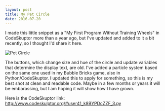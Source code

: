 ```yaml
---
layout: post
title: My Pet Circle
date: 2016-07-20
---
```


I made this little snippet as a "My First Program Without Training Wheels" in CodeSkuptor more than a year ago, but I've updated and added to it a bit recently, so I thought I'd share it here.

![Pet Circle](https://i.imgsafe.org/1252deceba.gif)

The buttons, which change size and hue of the circle and update variables that determine the display text, are old. I've added a particle system based on the same one used in my Bubble Bricks game, also in Python/CodeSkuptor. I updated this to apply for something, so this is my best shot at clean and readable code. Maybe in a few months or years it will be embarassing, but I am hoping it will show how I have grown.

Here is the CodeSkuptor link: http://www.codeskulptor.org/#user41_k8BYPDcZZF_3.py
